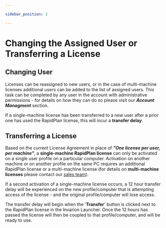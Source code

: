 ```yaml
---

sidebar_position: 2

---
```


# Changing the Assigned User or Transferring a License

## Changing User

Licenses can be reassigned to new users, or in the case of multi-machine licenses additional users can be added to the list of assigned users. This task can be completed by any user in the account with administrative permissions - for details on how they can do so please visit our ***Account Managment*** section.

If a single-machine license has been transferred to a new user after a prior one has used the RapidPlan license, this will incur a **transfer delay**.

## Transferring a License

Based on the current License Agreement in place of ***"One license per user, per machine"***, a **single-machine RapidPlan license** can only be activated on a single user profile on a particular computer. Activation on another machine or on another profile on the same PC requires an additional RapidPlan license or a multi-machine license (for details on **multi-machine licenses** please contact our [sales team](https://invarion.com/au/contact/)).

If a second activation of a single-machine license occurs, a 12 hour transfer delay will be experienced on the new profile/computer that is attempting access of the license - and the original profile/computer will lose access.

The transfer delay will begin when the '**Transfer**' button is clicked next to the RapidPlan license in the Invarion Launcher. Once the 12 hours has passed the license will then be coupled to that profile/computer, and will be ready to use.
